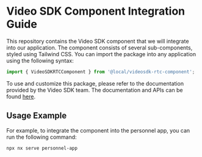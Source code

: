 
# Video SDK Component Integration Guide

This repository contains the Video SDK component that we will integrate into our application. The component consists of several sub-components, styled using Tailwind CSS. You can import the package into any application using the following syntax:

```javascript
import { VideoSDKRTCComponent } from '@local/videosdk-rtc-component';
```

To use and customize this package, please refer to the documentation provided by the Video SDK team. The documentation and APIs can be found [here](https://docs.videosdk.live/api-reference/realtime-communication/intro).

## Usage Example

For example, to integrate the component into the personnel app, you can run the following command:

```
npx nx serve personnel-app
```

